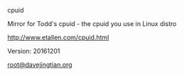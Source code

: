 cpuid

Mirror for Todd's cpuid - the cpuid you use in Linux distro

http://www.etallen.com/cpuid.html

Version: 20161201

root@davejingtian.org
